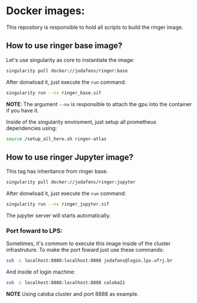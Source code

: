 # Docker images:

This repository is responsible to hold all scripts to build the ringer image.

## How to use ringer base image?

Let's use singularity as core to instantiate the image:

```bash
singularity pull docker://jodafons/ringer:base
```

After donwload it, just execute the `run` command:
```bash
singularity run --nv ringer_base.sif
```

**NOTE**: The argument `--nv` is responsible to attach the gpu into the container if you have it.

Inside of the singularity enviroment, just setup all prometheus dependencies using:

```bash
source /setup_all_here.sh ringer-atlas
```


## How to use ringer Jupyter image?

This tag has inheritance from ringer base.

```bash
singularity pull docker://jodafons/ringer:jupyter
```

After donwload it, just execute the `run` command:

```bash
singularity run --nv ringer_jupyter.sif
```
The jupyter server will starts automatically. 

### Port foward to LPS:

Sometimes, it's commom to execute this image inside of the 
cluster infrastruture. To make the port foward just use these commands:

```bash
ssh -L localhost:8888:localhost:8888 jodafons@login.lps.ufrj.br
```

And inside of login machine:
```bash
ssh -L localhost:8888:localhost:8888 caloba21
```

**NOTE** Using caloba cluster and port 8888 as example.


